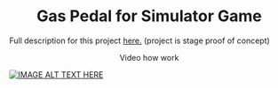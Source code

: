 <h1 align='center'>
  Gas Pedal for Simulator Game
</h1>
Full description for this project <a href="https://www.hackster.io/gawad/gas-pedal-for-simulator-game-fb73c7">here.</a>
(project is stage proof of concept)

<p align='center'>
  Video how work
</p>

[![IMAGE ALT TEXT HERE](https://img.youtube.com/vi/fMUShuY1qa4/0.jpg)](https://www.youtube.com/watch?v=fMUShuY1qa4)

